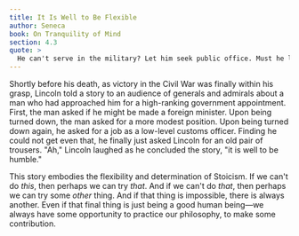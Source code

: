 ```yaml
---
title: It Is Well to Be Flexible
author: Seneca
book: On Tranquility of Mind
section: 4.3
quote: >
  He can't serve in the military? Let him seek public office. Must he live in the private sector? Let him be a spokesperson. Is he condemned to silence? Let him aid his fellow citizens by silent public witness. Is it dangerous to enter the Forum? Let him display himself, in private homes, at public events and gatherings, as a good associate, faithful friend, and moderate tablemate. Has he lost the duties of a citizen? Let him exercise those of a human being.
---
```


Shortly before his death, as victory in the Civil War was finally within his grasp, Lincoln told a story to an audience of generals and admirals about a man who had approached him for a high-ranking government appointment. First, the man asked if he might be made a foreign minister. Upon being turned down, the man asked for a more modest position. Upon being turned down again, he asked for a job as a low-level customs officer. Finding he could not get even that, he finally just asked Lincoln for an old pair of trousers. "Ah," Lincoln laughed as he concluded the story, "it is well to be humble."

This story embodies the flexibility and determination of Stoicism. If we can't do _this_, then perhaps we can try _that_. And if we can't do _that_, then perhaps we can try some _other_ thing. And if that thing is impossible, there is always another. Even if that final thing is just being a good human being—we always have some opportunity to practice our philosophy, to make some contribution.
